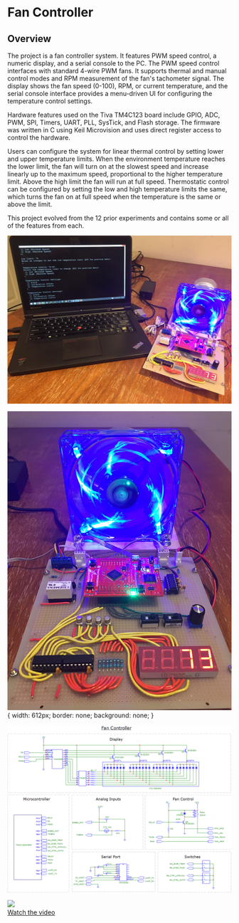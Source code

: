 # Fan Controller

## Overview
The project is a fan controller system.  It features PWM speed control, a numeric display, and a serial console to the PC. The PWM speed control interfaces with standard 4-wire PWM fans.  It supports thermal and manual control modes and RPM measurement of the fan's tachometer signal.  The display shows the fan speed (0-100), RPM, or current temperature, and the serial console interface provides a menu-driven UI for configuring the temperature control settings.

Hardware features used on the Tiva TM4C123 board include GPIO, ADC, PWM, SPI, Timers, UART, PLL, SysTick, and Flash storage.   The firmware was written in C using Keil Microvision and uses direct register access to control the hardware.

Users can configure the system for linear thermal control by setting lower and upper temperature limits.  When the environment temperature reaches the lower limit, the fan will turn on at the slowest speed and increase linearly up to the maximum speed, proportional to the higher temperature limit.  Above the high limit the fan will run at full speed.   Thermostatic control can be configured by setting the low and high temperature limits the same, which turns the fan on at full speed when the temperature is the same or above the limit.

This project evolved from the 12 prior experiments and contains some or all of the features from each.

![FAN-C](picture1.png)

![FAN-C](picture2.png){
  width: 612px;
  border: none;
  background: none;
}

![FAN-C](FanController-circuit.png)

[![](http://img.youtube.com/vi/YEEtr2Ipl0c/3.jpg)](https://youtu.be/YEEtr2Ipl0c)<br>
[Watch the video](https://youtu.be/YEEtr2Ipl0c)


  